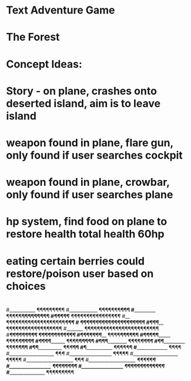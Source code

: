 # Text Adventure Game
# The Forest

# Concept Ideas:

# Story - on plane, crashes onto deserted island, aim is to leave island

# weapon found in plane, flare gun, only found if user searches cockpit
# weapon found in plane, crowbar, only found if user searches plane
# hp system, find food on plane to restore health total health 60hp
# eating certain berries could restore/poison user based on choices
# 
#___________ ¶¶¶¶¶¶¶¶¶ 
#____________ ¶¶¶¶¶¶¶____¶¶¶ 
#_____________ ¶¶¶¶¶__¶¶¶¶¶¶¶¶¶ 
#______¶¶¶¶¶___ ¶¶¶¶¶¶¶¶¶¶¶¶¶¶¶¶ 
#___ ¶¶¶¶¶¶¶¶¶¶¶¶¶¶¶¶¶¶¶______¶¶¶ 
#_ ¶¶¶¶¶¶¶¶¶¶¶¶¶¶¶¶¶¶¶¶__________¶ 
#¶¶¶_______ ¶¶¶¶¶¶¶¶¶¶¶¶¶¶¶¶¶¶ 
#_______ ¶¶¶¶¶¶¶¶¶¶¶¶¶¶¶¶¶¶¶¶¶¶¶¶ 
#_____¶¶¶¶¶¶¶¶¶__ ¶¶¶____¶¶¶¶¶¶¶¶¶ 
#____¶¶¶¶¶¶¶_____ ¶¶¶¶______¶¶¶¶¶¶ 
#____¶¶¶¶¶_______ ¶¶¶¶_______¶¶¶¶¶ 
#____¶¶¶¶_________ ¶¶¶¶______¶¶¶¶¶ 
#____¶¶¶__________ ¶¶¶¶_______¶¶¶¶ 
#____¶¶____________ ¶¶¶¶______¶¶¶ 
#____¶¶____________ ¶¶_¶_______¶¶ 
#____¶_____________ ¶¶¶¶¶______¶ 
#___________________ ¶¶¶¶ 
#___________________ ¶¶_¶ 
#___________________ ¶¶¶¶¶ 
#___________________ ¶¶¶¶¶ 
#____________________ ¶¶_¶ 
#____________________ ¶¶¶¶¶____¶ 
#_________________ ¶__¶¶¶¶¶__¶¶ 
#_________________ ¶¶¶¶¶¶¶¶¶¶¶¶¶ 
#__________________ ¶¶¶¶¶¶¶¶¶
